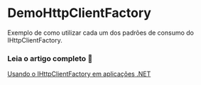 # DemoHttpClientFactory
Exemplo de como utilizar cada um dos padrões de consumo do IHttpClientFactory.

### Leia o artigo completo :book:
[Usando o IHttpClientFactory em aplicações .NET](https://medium.com/@marcoslimadev/usando-o-ihttpclientfactory-em-aplica%C3%A7%C3%B5es-net-85b768a7a465)

